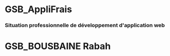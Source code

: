 # GSB_AppliFrais  
### Situation professionnelle de développement d'application web  


# GSB_BOUSBAINE Rabah


